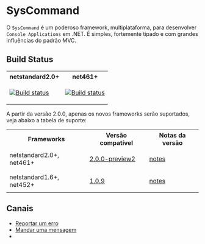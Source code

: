 # SysCommand <header-set anchor-name="presentation" />

O `SysCommand` é um poderoso framework, multiplataforma, para desenvolver `Console Applications` em .NET. É simples, fortemente tipado e com grandes influências do padrão MVC.

## Build Status

 

<table>
    <tr><th>netstandard2.0+</th><th>net461+</th></tr>
    <tr>
        <td>

[![Build status](https://ci.appveyor.com/api/projects/status/6hb2sox6y6g5pwmt/branch/master?svg=true)](https://ci.appveyor.com/project/ThiagoSanches/syscommand-bg4ki/branch/master)
        </td>
        <td>
        
[![Build status](https://ci.appveyor.com/api/projects/status/36vajwj2n93f4u21/branch/master?svg=true)](https://ci.appveyor.com/project/ThiagoSanches/syscommand/branch/master)
        </td>
    </tr>
</table>

A partir da versão 2.0.0, apenas os novos frameworks serão suportados, veja abaixo a tabela de suporte:

<table>
    <tr>
        <th>
            Frameworks
        </th>
        <th>
            Versão compatível
        </th>
        <th>
            Notas da versão
        </th>
    </tr>
    <tr>
        <td>
            netstandard2.0+, net461+
        </td>
<td>

[2.0.0-preview2](https://www.nuget.org/packages/SysCommand/2.0.0-preview2)
</td>
<td>

[notes](https://github.com/juniorgasparotto/SysCommand/releases/tag/2.0.0)
</td>
    </tr>  
    <tr>
        <td>
            netstandard1.6+, net452+
        </td>
<td>

[1.0.9](https://www.nuget.org/packages/SysCommand/1.0.9)
</td>
<td>

[notes](https://github.com/juniorgasparotto/SysCommand/releases/tag/1.0.9)
</td>
</tr>
</table>

## Canais

* [Reportar um erro](https://github.com/juniorgasparotto/SysCommand/issues/new)
* [Mandar uma mensagem](https://syscommand.slack.com/)
* <anchor-get name="donate" />